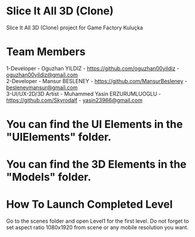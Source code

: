 # Slice It All 3D (Clone)
 Slice It All 3D (Clone) project for Game Factory Kuluçka
 
# Team Members 
1-Developer - Oguzhan YILDIZ - https://github.com/oguzhan00yildiz - oguzhan00yildiz@gmail.com \
2-Developer - Mansur BESLENEY - https://github.com/MansurBesleney - besleneymansur@gmail.com \
3-UI/UX-2D/3D Artist - Muhammed Yasin ERZURUMLUOGLU - https://github.com/Skyrodalf - yasin23966@gmail.com 
  
# You can find the UI Elements in the "UIElements" folder.

# You can find the 3D Elements in the "Models" folder.

# How To Launch Completed Level
Go to the scenes folder and open Level1 for the first level.
Do not forget to set aspect ratio 1080x1920 from scene or any mobile resolution you want.
